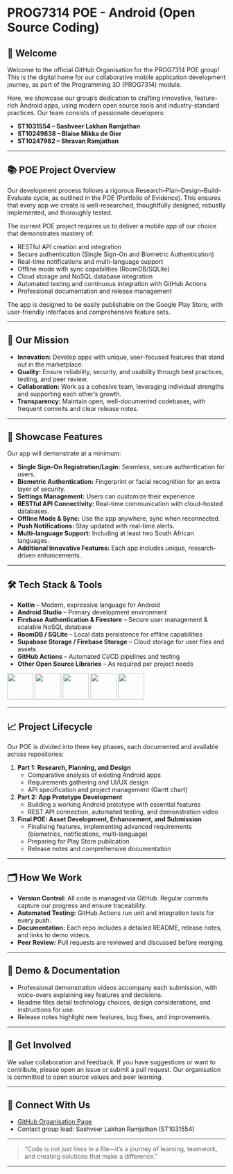 # PROG7314 POE - Android (Open Source Coding)

## 👋 Welcome

Welcome to the official GitHub Organisation for the PROG7314 POE group! This is the digital home for our collaborative mobile application development journey, as part of the Programming 3D (PROG7314) module.

Here, we showcase our group’s dedication to crafting innovative, feature-rich Android apps, using modern open source tools and industry-standard practices. Our team consists of passionate developers:

- **ST1031554 – Sashveer Lakhan Ramjathan**
- **ST10249838 – Blaise Mikka de Gier**
- **ST10247982 – Shravan Ramjathan**

---

## 📚 POE Project Overview

Our development process follows a rigorous Research–Plan–Design–Build–Evaluate cycle, as outlined in the POE (Portfolio of Evidence). This ensures that every app we create is well-researched, thoughtfully designed, robustly implemented, and thoroughly tested.

The current POE project requires us to deliver a mobile app of our choice that demonstrates mastery of:

- RESTful API creation and integration
- Secure authentication (Single Sign-On and Biometric Authentication)
- Real-time notifications and multi-language support
- Offline mode with sync capabilities (RoomDB/SQLite)
- Cloud storage and NoSQL database integration
- Automated testing and continuous integration with GitHub Actions
- Professional documentation and release management

The app is designed to be easily publishable on the Google Play Store, with user-friendly interfaces and comprehensive feature sets.

---

## 🧠 Our Mission

- **Innovation:** Develop apps with unique, user-focused features that stand out in the marketplace.
- **Quality:** Ensure reliability, security, and usability through best practices, testing, and peer review.
- **Collaboration:** Work as a cohesive team, leveraging individual strengths and supporting each other’s growth.
- **Transparency:** Maintain open, well-documented codebases, with frequent commits and clear release notes.

---

## 🚀 Showcase Features

Our app will demonstrate at a minimum:

- **Single Sign-On Registration/Login:** Seamless, secure authentication for users.
- **Biometric Authentication:** Fingerprint or facial recognition for an extra layer of security.
- **Settings Management:** Users can customize their experience.
- **RESTful API Connectivity:** Real-time communication with cloud-hosted databases.
- **Offline Mode & Sync:** Use the app anywhere, sync when reconnected.
- **Push Notifications:** Stay updated with real-time alerts.
- **Multi-language Support:** Including at least two South African languages.
- **Additional Innovative Features:** Each app includes unique, research-driven enhancements.

---

## 🛠️ Tech Stack & Tools

- **Kotlin** – Modern, expressive language for Android
- **Android Studio** – Primary development environment
- **Firebase Authentication & Firestore** – Secure user management & scalable NoSQL database
- **RoomDB / SQLite** – Local data persistence for offline capabilities
- **Supabase Storage / Firebase Storage** – Cloud storage for user files and assets
- **GitHub Actions** – Automated CI/CD pipelines and testing
- **Other Open Source Libraries** – As required per project needs

<p align="left">
<img src="https://cdn.jsdelivr.net/gh/devicons/devicon@latest/icons/kotlin/kotlin-plain-wordmark.svg" height="60"/>
<img src="https://cdn.jsdelivr.net/gh/devicons/devicon@latest/icons/androidstudio/androidstudio-original.svg" height="60"/>
<img src="https://cdn.jsdelivr.net/gh/devicons/devicon@latest/icons/firebase/firebase-original.svg" height="60"/>
<img src="https://cdn.jsdelivr.net/gh/devicons/devicon@latest/icons/supabase/supabase-original.svg" height="60"/>
<img src="https://cdn.jsdelivr.net/gh/devicons/devicon@latest/icons/github/github-original.svg" height="60"/>
</p>

---

## 📈 Project Lifecycle

Our POE is divided into three key phases, each documented and available across repositories:

1. **Part 1: Research, Planning, and Design**
    - Comparative analysis of existing Android apps
    - Requirements gathering and UI/UX design
    - API specification and project management (Gantt chart)
2. **Part 2: App Prototype Development**
    - Building a working Android prototype with essential features
    - REST API connection, automated testing, and demonstration video
3. **Final POE: Asset Development, Enhancement, and Submission**
    - Finalising features, implementing advanced requirements (biometrics, notifications, multi-language)
    - Preparing for Play Store publication
    - Release notes and comprehensive documentation

---

## 🗂️ How We Work

- **Version Control:** All code is managed via GitHub. Regular commits capture our progress and ensure traceability.
- **Automated Testing:** GitHub Actions run unit and integration tests for every push.
- **Documentation:** Each repo includes a detailed README, release notes, and links to demo videos.
- **Peer Review:** Pull requests are reviewed and discussed before merging.

---

## 🎥 Demo & Documentation

- Professional demonstration videos accompany each submission, with voice-overs explaining key features and decisions.
- Readme files detail technology choices, design considerations, and instructions for use.
- Release notes highlight new features, bug fixes, and improvements.

---

## 🙌 Get Involved

We value collaboration and feedback. If you have suggestions or want to contribute, please open an issue or submit a pull request. Our organisation is committed to open source values and peer learning.

---

## 📣 Connect With Us

- [GitHub Organisation Page](https://github.com/PROG7314-POE-SSB)
- Contact group lead: Sashveer Lakhan Ramjathan (ST1031554)

---

> “Code is not just lines in a file—it’s a journey of learning, teamwork, and creating solutions that make a difference.”

---
